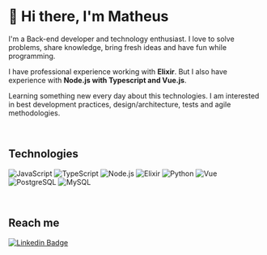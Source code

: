 # 👋 Hi there, I'm Matheus
I'm a Back-end developer and technology enthusiast. I love to solve problems, share knowledge, bring fresh ideas and have fun while programming.

I have professional experience working with **Elixir**. But I also have experience with **Node.js with Typescript and Vue.js**.

Learning something new every day about this technologies. I am interested in best development practices, design/architecture, tests and agile methodologies.

<br>

## Technologies

<div text-align="justify">

![JavaScript](https://img.shields.io/badge/Js-FFDC0B?style=for-the-badge&logo=javascript&logoColor=000&labelColor=FFDC0B)
![TypeScript](https://img.shields.io/badge/Ts-3276E6?style=for-the-badge&logo=typescript&logoColor=white&labelColor=3276E6)
![Node.js](https://img.shields.io/badge/-Node.js-339933?style=for-the-badge&logo=node.js&logoColor=fff)
![Elixir](https://img.shields.io/badge/Elixir-9D26FF?style=for-the-badge&logo=elixir&logoColor=fff&labelColor=9D26FF)
![Python](https://img.shields.io/badge/-Python-3776ab?style=for-the-badge&logo=python&logoColor=fff)
![Vue](https://img.shields.io/badge/Vue.js-35495E?style=for-the-badge&logo=vue.js&logoColor=4FC08D)
![PostgreSQL](https://img.shields.io/badge/MySQL-00000F?style=for-the-badge&logo=mysql&logoColor=white)
![MySQL](https://img.shields.io/badge/-PostgreSQL-336791?style=for-the-badge&logo=postgresql&logoColor=fff)

<br>


## Reach me	
[![Linkedin Badge](https://img.shields.io/badge/LinkedIn-0077B5?style=for-the-badge&logo=linkedin&logoColor=white&link=)](https://www.linkedin.com/in/matheus-schlösser-623b801a4)

